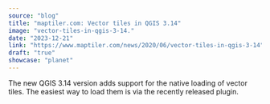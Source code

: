 ```yaml
---
source: "blog"
title: "maptiler.com: Vector tiles in QGIS 3.14"
image: "vector-tiles-in-qgis-3-14."
date: "2023-12-21"
link: "https://www.maptiler.com/news/2020/06/vector-tiles-in-qgis-3-14"
draft: "true"
showcase: "planet"
---
```


The new QGIS 3.14 version adds support for the native loading of vector tiles. The easiest way to load them is via the recently released plugin.
